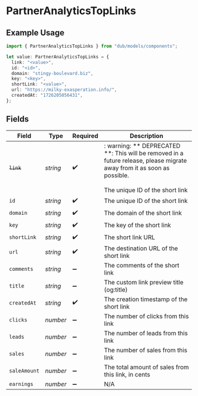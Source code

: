 # PartnerAnalyticsTopLinks

## Example Usage

```typescript
import { PartnerAnalyticsTopLinks } from "dub/models/components";

let value: PartnerAnalyticsTopLinks = {
  link: "<value>",
  id: "<id>",
  domain: "stingy-boulevard.biz",
  key: "<key>",
  shortLink: "<value>",
  url: "https://milky-exasperation.info/",
  createdAt: "1726205056431",
};
```

## Fields

| Field                                                                                                                                                    | Type                                                                                                                                                     | Required                                                                                                                                                 | Description                                                                                                                                              |
| -------------------------------------------------------------------------------------------------------------------------------------------------------- | -------------------------------------------------------------------------------------------------------------------------------------------------------- | -------------------------------------------------------------------------------------------------------------------------------------------------------- | -------------------------------------------------------------------------------------------------------------------------------------------------------- |
| ~~`link`~~                                                                                                                                               | *string*                                                                                                                                                 | :heavy_check_mark:                                                                                                                                       | : warning: ** DEPRECATED **: This will be removed in a future release, please migrate away from it as soon as possible.<br/><br/>The unique ID of the short link |
| `id`                                                                                                                                                     | *string*                                                                                                                                                 | :heavy_check_mark:                                                                                                                                       | The unique ID of the short link                                                                                                                          |
| `domain`                                                                                                                                                 | *string*                                                                                                                                                 | :heavy_check_mark:                                                                                                                                       | The domain of the short link                                                                                                                             |
| `key`                                                                                                                                                    | *string*                                                                                                                                                 | :heavy_check_mark:                                                                                                                                       | The key of the short link                                                                                                                                |
| `shortLink`                                                                                                                                              | *string*                                                                                                                                                 | :heavy_check_mark:                                                                                                                                       | The short link URL                                                                                                                                       |
| `url`                                                                                                                                                    | *string*                                                                                                                                                 | :heavy_check_mark:                                                                                                                                       | The destination URL of the short link                                                                                                                    |
| `comments`                                                                                                                                               | *string*                                                                                                                                                 | :heavy_minus_sign:                                                                                                                                       | The comments of the short link                                                                                                                           |
| `title`                                                                                                                                                  | *string*                                                                                                                                                 | :heavy_minus_sign:                                                                                                                                       | The custom link preview title (og:title)                                                                                                                 |
| `createdAt`                                                                                                                                              | *string*                                                                                                                                                 | :heavy_check_mark:                                                                                                                                       | The creation timestamp of the short link                                                                                                                 |
| `clicks`                                                                                                                                                 | *number*                                                                                                                                                 | :heavy_minus_sign:                                                                                                                                       | The number of clicks from this link                                                                                                                      |
| `leads`                                                                                                                                                  | *number*                                                                                                                                                 | :heavy_minus_sign:                                                                                                                                       | The number of leads from this link                                                                                                                       |
| `sales`                                                                                                                                                  | *number*                                                                                                                                                 | :heavy_minus_sign:                                                                                                                                       | The number of sales from this link                                                                                                                       |
| `saleAmount`                                                                                                                                             | *number*                                                                                                                                                 | :heavy_minus_sign:                                                                                                                                       | The total amount of sales from this link, in cents                                                                                                       |
| `earnings`                                                                                                                                               | *number*                                                                                                                                                 | :heavy_minus_sign:                                                                                                                                       | N/A                                                                                                                                                      |